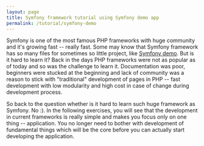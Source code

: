 ```yaml
---
layout: page
title: Symfony framework tutorial using Symfony demo app
permalink: /tutorial/symfony-demo
---
```


Symfony is one of the most famous PHP frameworks with huge community and it's growing fast -- really fast. Some may know that Symfony framework has so many files for sometimes so little project, like [Symfony demo](https://github.com/symfony/demo). But is it hard to learn it? Back in the days PHP frameworks were not as popular as of today and so was the challenge to learn it. Documentation was poor, beginners were stucked at the beginning and lack of community was a reason to stick with "traditional" development of pages in PHP -- fast development with low modularity and high cost in case of change during development process.

So back to the question whether is it hard to learn such huge framework as Symfony. No :). In the following exercises, you will see that the development in current frameworks is really simple and makes you focus only on one thing -- application. You no longer need to bother with development of fundamental things which will be the core before you can actually start developing the application.
